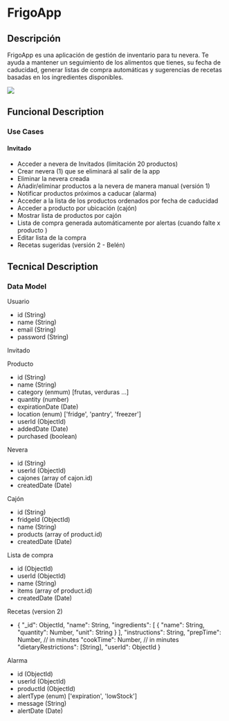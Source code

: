 # FrigoApp

## Descripción

FrigoApp es una aplicación de gestión de inventario para tu nevera. Te ayuda a mantener un seguimiento de los alimentos que tienes, su fecha de caducidad, generar listas de compra automáticas y sugerencias de recetas basadas en los ingredientes disponibles.

![](https://i.giphy.com/media/v1.Y2lkPTc5MGI3NjExZjY1NmN5NnhsbGFxYms4YmlrZ2s3N2VkMzA1NG0wMnphN2JqaThkZiZlcD12MV9pbnRlcm5hbF9naWZfYnlfaWQmY3Q9Zw/f3p6ywrpDBbMPpcAH1/giphy.gif)

## Funcional Description

### Use Cases

#### Invitado

- Acceder a nevera de Invitados (limitación 20 productos)
- Crear nevera (1) que se eliminará al salir de la app
- Eliminar la nevera creada
- Añadir/eliminar productos a la nevera de manera manual (versión 1)
- Notificar productos próximos a caducar (alarma)
- Acceder a la lista de los productos ordenados por fecha de caducidad
- Acceder a producto por ubicación (cajón)
- Mostrar lista de productos por cajón
- Lista de compra generada automáticamente por alertas (cuando falte x producto )
- Editar lista de la compra
- Recetas sugeridas (versión 2 - Belén)

## Tecnical Description

### Data Model

Usuario

- id (String)
- name (String)
- email (String)
- password (String)

Invitado

Producto

- id (String)
- name (String)
- category (enmum) [frutas, verduras ...]
- quantity (number)
- expirationDate (Date)
- location (enum) ['fridge', 'pantry', 'freezer']
- userId (ObjectId)
- addedDate (Date)
- purchased (boolean)

Nevera

- id (String)
- userId (ObjectId)
- cajones (array of cajon.id)
- createdDate (Date)

Cajón

- id (String)
- fridgeId (ObjectId)
- name (String)
- products (array of product.id)
- createdDate (Date)

Lista de compra

- id (ObjectId)
- userId (ObjectId)
- name (String)
- items (array of product.id)
- createdDate (Date)

Recetas (version 2)

- {
  "\_id": ObjectId,
  "name": String,
  "ingredients": [
  {
  "name": String,
  "quantity": Number,
  "unit": String
  }
  ],
  "instructions": String,
  "prepTime": Number, // in minutes
  "cookTime": Number, // in minutes
  "dietaryRestrictions": [String],
  "userId": ObjectId
  }

Alarma

- id (ObjectId)
- userId (ObjectId)
- productId (ObjectId)
- alertType (enum) ['expiration', 'lowStock']
- message (String)
- alertDate (Date)
